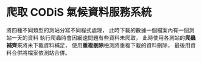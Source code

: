 # 爬取 CODiS 氣候資料服務系統
將四種不同類型的測站分寫不同程式處理，
此時下載的數據一個檔案內有一個測站一天的資料
執行爬蟲時會因網速問題有些資料未爬取，
此時使用各測站的**爬蟲補齊**來將未下載資料補足，
使用**重複刪除**檢測將重複下載的資料刪除，
最後用資料合併將檔案依測站合併。
